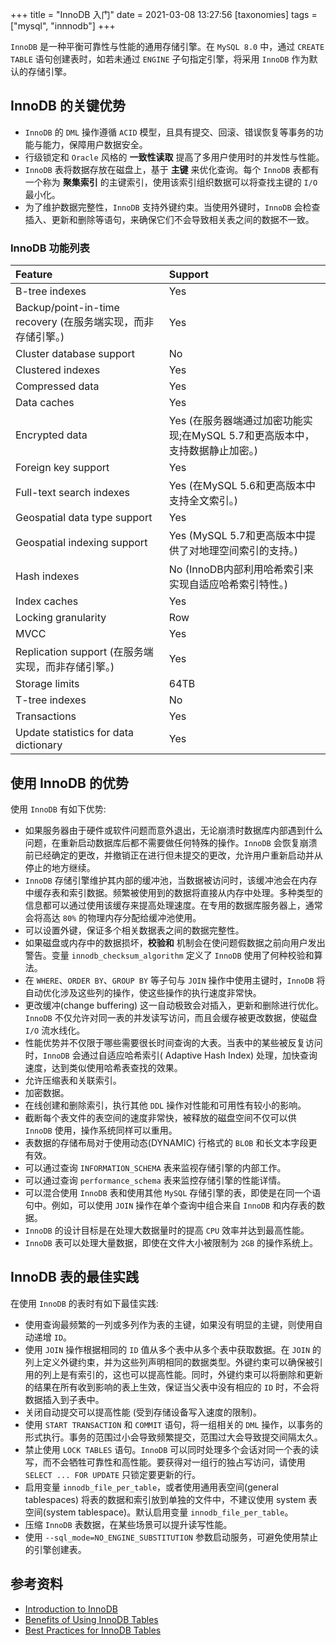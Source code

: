 +++
title = "InnoDB 入门"
date = 2021-03-08 13:27:56
[taxonomies]
tags = ["mysql", "innnodb"]
+++

`InnoDB` 是一种平衡可靠性与性能的通用存储引擎。在 `MySQL 8.0` 中，通过 `CREATE TABLE` 语句创建表时，如若未通过 `ENGINE` 子句指定引擎，将采用 `InnoDB` 作为默认的存储引擎。

## InnoDB 的关键优势

* `InnoDB` 的 `DML` 操作遵循 `ACID` 模型，且具有提交、回滚、错误恢复等事务的功能与能力，保障用户数据安全。
* 行级锁定和 `Oracle` 风格的 **一致性读取** 提高了多用户使用时的并发性与性能。
* `InnoDB` 表将数据存放在磁盘上，基于 **主键** 来优化查询。每个 `InnoDB` 表都有一个称为 **聚集索引** 的主键索引，使用该索引组织数据可以将查找主键的 `I/O` 最小化。
* 为了维护数据完整性，`InnoDB` 支持外键约束。当使用外键时，`InnoDB` 会检查插入、更新和删除等语句，来确保它们不会导致相关表之间的数据不一致。

### InnoDB 功能列表

|Feature|Support|
|:------|:------|
|B-tree indexes|Yes|
|Backup/point-in-time recovery (在服务端实现，而非存储引擎。)|Yes|
|Cluster database support|No|
|Clustered indexes|Yes|
|Compressed data|Yes|
|Data caches|Yes|
|Encrypted data|Yes (在服务器端通过加密功能实现;在MySQL 5.7和更高版本中，支持数据静止加密。)|
|Foreign key support|Yes|
|Full-text search indexes|Yes (在MySQL 5.6和更高版本中支持全文索引。)|
|Geospatial data type support|Yes|
|Geospatial indexing support|Yes (MySQL 5.7和更高版本中提供了对地理空间索引的支持。)|
|Hash indexes|No (InnoDB内部利用哈希索引来实现自适应哈希索引特性。)|
|Index caches|Yes|
|Locking granularity|Row|
|MVCC|Yes|
|Replication support (在服务端实现，而非存储引擎。)|Yes|
|Storage limits|64TB|
|T-tree indexes|No|
|Transactions|Yes|
|Update statistics for data dictionary|Yes|

## 使用 InnoDB 的优势

使用 `InnoDB` 有如下优势:

* 如果服务器由于硬件或软件问题而意外退出，无论崩溃时数据库内部遇到什么问题，在重新启动数据库后都不需要做任何特殊的操作。`InnoDB` 会恢复崩溃前已经确定的更改，并撤销正在进行但未提交的更改，允许用户重新启动并从停止的地方继续。
* `InnoDB` 存储引擎维护其内部的缓冲池，当数据被访问时，该缓冲池会在内存中缓存表和索引数据。频繁被使用到的数据将直接从内存中处理。多种类型的信息都可以通过使用该缓存来提高处理速度。在专用的数据库服务器上，通常会将高达 `80%` 的物理内存分配给缓冲池使用。
* 可以设置外键，保证多个相关数据表之间的数据完整性。
* 如果磁盘或内存中的数据损坏，**校验和** 机制会在使问题假数据之前向用户发出警告。变量 `innodb_checksum_algorithm` 定义了 `InnoDB` 使用了何种校验和算法。
* 在 `WHERE`、`ORDER BY`、`GROUP BY` 等子句与 `JOIN` 操作中使用主键时，`InnoDB` 将自动优化涉及这些列的操作，使这些操作的执行速度非常快。
* 更改缓冲(change buffering) 这一自动极致会对插入，更新和删除进行优化。 `InnoDB` 不仅允许对同一表的并发读写访问，而且会缓存被更改数据，使磁盘 `I/O` 流水线化。
* 性能优势并不仅限于哪些需要很长时间查询的大表。当表中的某些被反复访问时，`InnoDB` 会通过自适应哈希索引( Adaptive Hash Index) 处理，加快查询速度，达到类似使用哈希表查找的效果。
* 允许压缩表和关联索引。
* 加密数据。
* 在线创建和删除索引，执行其他 `DDL` 操作对性能和可用性有较小的影响。
* 截断每个表文件的表空间的速度非常快，被释放的磁盘空间不仅可以供 `InnoDB` 使用，操作系统同样可以重用。
* 表数据的存储布局对于使用动态(DYNAMIC) 行格式的 `BLOB` 和长文本字段更有效。
* 可以通过查询 `INFORMATION_SCHEMA` 表来监视存储引擎的内部工作。
* 可以通过查询 `performance_schema` 表来监控存储引擎的性能详情。
* 可以混合使用 `InnoDB` 表和使用其他 `MySQL` 存储引擎的表，即使是在同一个语句中。例如，可以使用 `JOIN` 操作在单个查询中组合来自 `InnoDB` 和内存表的数据。
* `InnoDB` 的设计目标是在处理大数据量时的提高 `CPU` 效率并达到最高性能。
* `InnoDB` 表可以处理大量数据，即使在文件大小被限制为 `2GB` 的操作系统上。

## InnoDB 表的最佳实践

在使用 `InnoDB` 的表时有如下最佳实践:

* 使用查询最频繁的一列或多列作为表的主键，如果没有明显的主键，则使用自动递增 `ID`。
* 使用 `JOIN` 操作根据相同的 `ID` 值从多个表中从多个表中获取数据。在 `JOIN` 的列上定义外键约束，并为这些列声明相同的数据类型。外键约束可以确保被引用的列上是有索引的，这也可以提高性能。同时，外键约束可以将删除和更新的结果在所有收到影响的表上生效，保证当父表中没有相应的 `ID` 时，不会将数据插入到子表中。
* 关闭自动提交可以提高性能 (受到存储设备写入速度的限制)。
* 使用 `START TRANSACTION` 和 `COMMIT` 语句，将一组相关的 `DML` 操作，以事务的形式执行。事务的范围过小会导致频繁提交，范围过大会导致提交间隔太久。
* 禁止使用 `LOCK TABLES` 语句。`InnoDB` 可以同时处理多个会话对同一个表的读写，而不会牺牲可靠性和高性能。要获得对一组行的独占写访问，请使用 `SELECT ... FOR UPDATE` 只锁定要更新的行。
* 启用变量 `innodb_file_per_table`，或者使用通用表空间(general tablespaces) 将表的数据和索引放到单独的文件中，不建议使用 system 表空间(system tablespace)。默认启用变量 `innodb_file_per_table`。
* 压缩 `InnoDB` 表数据，在某些场景可以提升读写性能。
* 使用 `--sql_mode=NO_ENGINE_SUBSTITUTION` 参数启动服务，可避免使用禁止的引擎创建表。

## 参考资料

* [Introduction to InnoDB](https://dev.mysql.com/doc/refman/8.0/en/innodb-introduction.html)
* [Benefits of Using InnoDB Tables](https://dev.mysql.com/doc/refman/8.0/en/innodb-benefits.html)
* [Best Practices for InnoDB Tables](https://dev.mysql.com/doc/refman/8.0/en/innodb-best-practices.html)
